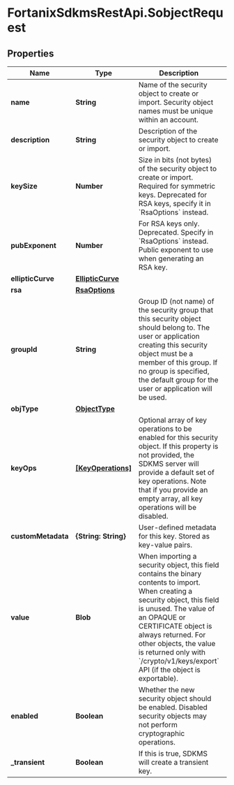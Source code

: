 # FortanixSdkmsRestApi.SobjectRequest

## Properties
Name | Type | Description | Notes
------------ | ------------- | ------------- | -------------
**name** | **String** | Name of the security object to create or import. Security object names must be unique within an account. | 
**description** | **String** | Description of the security object to create or import. | [optional] 
**keySize** | **Number** | Size in bits (not bytes) of the security object to create or import. Required for symmetric keys. Deprecated for RSA keys, specify it in &#x60;RsaOptions&#x60; instead. | [optional] 
**pubExponent** | **Number** | For RSA keys only. Deprecated. Specify in &#x60;RsaOptions&#x60; instead. Public exponent to use when generating an RSA key. | [optional] 
**ellipticCurve** | [**EllipticCurve**](EllipticCurve.md) |  | [optional] 
**rsa** | [**RsaOptions**](RsaOptions.md) |  | [optional] 
**groupId** | **String** | Group ID (not name) of the security group that this security object should belong to. The user or application creating this security object must be a member of this group. If no group is specified, the default group for the user or application will be used.  | [optional] 
**objType** | [**ObjectType**](ObjectType.md) |  | 
**keyOps** | [**[KeyOperations]**](KeyOperations.md) | Optional array of key operations to be enabled for this security object. If this property is not provided, the SDKMS server will provide a default set of key operations. Note that if you provide an empty array, all key operations will be disabled.  | [optional] 
**customMetadata** | **{String: String}** | User-defined metadata for this key. Stored as key-value pairs. | [optional] 
**value** | **Blob** | When importing a security object, this field contains the binary contents to import. When creating a security object, this field is unused. The value of an OPAQUE or CERTIFICATE object is always returned. For other objects, the value is returned only with &#x60;/crypto/v1/keys/export&#x60; API (if the object is exportable).  | [optional] 
**enabled** | **Boolean** | Whether the new security object should be enabled. Disabled security objects may not perform cryptographic operations.  | [optional] 
**_transient** | **Boolean** | If this is true, SDKMS will create a transient key. | [optional] 


